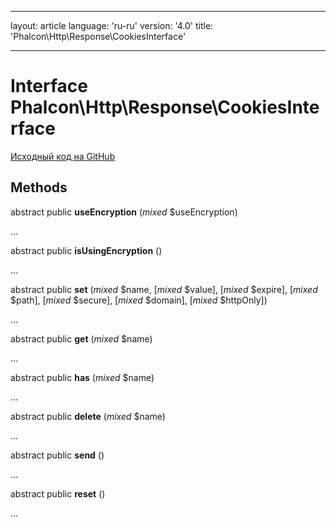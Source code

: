 * * *

layout: article language: 'ru-ru' version: '4.0' title: 'Phalcon\Http\Response\CookiesInterface'

* * *

# Interface **Phalcon\Http\Response\CookiesInterface**

<a href="https://github.com/phalcon/cphalcon/tree/v4.0.0/phalcon/http/response/cookiesinterface.zep" class="btn btn-default btn-sm">Исходный код на GitHub</a>

## Methods

abstract public **useEncryption** (*mixed* $useEncryption)

...

abstract public **isUsingEncryption** ()

...

abstract public **set** (*mixed* $name, [*mixed* $value], [*mixed* $expire], [*mixed* $path], [*mixed* $secure], [*mixed* $domain], [*mixed* $httpOnly])

...

abstract public **get** (*mixed* $name)

...

abstract public **has** (*mixed* $name)

...

abstract public **delete** (*mixed* $name)

...

abstract public **send** ()

...

abstract public **reset** ()

...